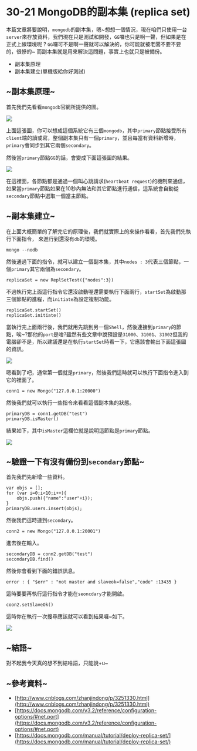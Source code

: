 # 30-21 MongoDB的副本集 (replica set)

本篇文章將要說明，`mongodb`的副本集，嗯~想想一個情況，現在咱們只使用一台`server`來存放資料，我們現在只是測試和開發，`GG`囉也只是啊一聲，但如果是在正式上線環境呢 ? 
`GG`囉可不是啊一聲就可以解決的，你可能就被老闆不要不要的，很慘的~ 而副本集就是用來解決這問題，事實上也就只是被備份。

* 副本集原理
* 副本集建立(單機版給你好測試)

## ~副本集原理~

首先我們先看看`mongodb`官網所提供的圖。

![](http://yixiang8780.com/outImg/20161221-1.png)

上面這張圖，你可以想成這個系統它有三個`mongodb`，其中`primary`節點接受所有`client`端的讀或寫，整個副本集只有一個`primary`，並且每當有資料新增時，`primary`會同步到其它兩個`secondary`。

然後當`primary`節點`GG`的話，會變成下面這張圖的結果。

![](http://yixiang8780.com/outImg/20161221-2.png)

在這裡面，各節點都是通過一個叫心跳請求(`heartbeat request`)的機制來通信，如果當`primary`節點如果在10秒內無法和其它節點進行通信，這系統會自動從`secondary`節點中選取一個當主節點。

## ~副本集建立~
在上面大概簡單的了解完它的原理後，我們就實際上的來操作看看，首先我們先執行下面指令，
來進行到還沒有`db`的環境。

```
mongo --nodb
```
然後通過下面的指令，就可以建立一個副本集，其中`nodes : 3`代表三個節點，一個`primary`其它兩個為`secondary`。

```
replicaSet = new ReplSetTest({"nodes":3})
```
不過執行完上面這行指令它還沒啟動喔還需要執行下面兩行，`startSet`為啟動那三個節點的進程，而`initiate`為設定複制功能。

```
replicaSet.startSet()
replicaSet.initiate()
```
當執行完上面兩行後，我們就用先跳到另一個`Shell`，然後連接到`primary`的節點，唉~?那他的`port`是啥?雖然有些文章中說預設是`31000`、`31001`、`31002`但我的電腦卻不是，所以建議還是在執行`startSet`時看一下，它應該會輸出下面這張圖的資訊。

![](http://yixiang8780.com/outImg/20161221-3.png)

嗯看到了吧，通常第一個就是`primary`，然後我們這時就可以執行下面指令進入到它的裡面了。

```
conn1 = new Mongo("127.0.0.1:20000")
```

然後我們就可以執行一些指令來看看這個副本集的狀態。

```
primaryDB = conn1.getDB("test")
primaryDB.isMaster()
```
結果如下，其中`isMaster`這欄位就是說明這節點是`primary`節點。


![](http://yixiang8780.com/outImg/20161221-4.png)

## ~驗證一下有沒有備份到`secondary`節點~

首先我們先新增一些資料。

```
var objs = [];
for (var i=0;i<10;i++){
	objs.push({"name":"user"+i});
}
primaryDB.users.insert(objs);
```
然後我們這時連到`secondary`。

```
conn2 = new Mongo("127.0.0.1:20001")
```
進去後在輸入。

```
secondaryDB = conn2.getDB("test")
secondaryDB.find()
```
然後你會看到下面的錯誤訊息。

```
error : { "$err" : "not master and slaveok=false","code" :13435 }
```
這時要要再執行這行指令才能在`seoncdary`才能開啟。

```
coon2.setSlaveOk()
```
這時你在執行一次搜尋應該就可以看到結果囉~如下。

![](http://yixiang8780.com/outImg/20161221-5.png)

## ~結語~
對不起我今天真的想不到結啥語，只能說+u~

## ~參考資料~
* [http://www.cnblogs.com/zhanjindong/p/3251330.html](http://www.cnblogs.com/zhanjindong/p/3251330.html)
* [https://docs.mongodb.com/v3.2/reference/configuration-options/#net.port](https://docs.mongodb.com/v3.2/reference/configuration-options/#net.port)
* [https://docs.mongodb.com/manual/tutorial/deploy-replica-set/](https://docs.mongodb.com/manual/tutorial/deploy-replica-set/)